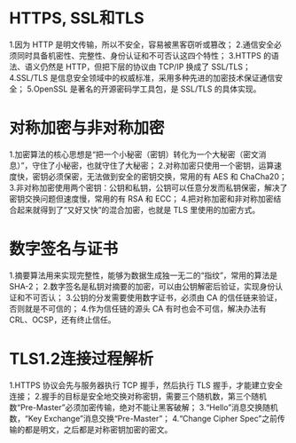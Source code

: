 # HTTPS, SSL和TLS
1.因为 HTTP 是明文传输，所以不安全，容易被黑客窃听或篡改；
2.通信安全必须同时具备机密性、完整性、身份认证和不可否认这四个特性；
3.HTTPS 的语法、语义仍然是 HTTP，但把下层的协议由 TCP/IP 换成了 SSL/TLS；
4.SSL/TLS 是信息安全领域中的权威标准，采用多种先进的加密技术保证通信安全；
5.OpenSSL 是著名的开源密码学工具包，是 SSL/TLS 的具体实现。  

# 对称加密与非对称加密
1.加密算法的核心思想是“把一个小秘密（密钥）转化为一个大秘密（密文消息）”，守住了小秘密，也就守住了大秘密；
2.对称加密只使用一个密钥，运算速度快，密钥必须保密，无法做到安全的密钥交换，常用的有 AES 和 ChaCha20；
3.非对称加密使用两个密钥：公钥和私钥，公钥可以任意分发而私钥保密，解决了密钥交换问题但速度慢，常用的有 RSA 和 ECC；
4.把对称加密和非对称加密结合起来就得到了“又好又快”的混合加密，也就是 TLS 里使用的加密方式。

# 数字签名与证书
1.摘要算法用来实现完整性，能够为数据生成独一无二的“指纹”，常用的算法是 SHA-2；
2.数字签名是私钥对摘要的加密，可以由公钥解密后验证，实现身份认证和不可否认；
3.公钥的分发需要使用数字证书，必须由 CA 的信任链来验证，否则就是不可信的；
4.作为信任链的源头 CA 有时也会不可信，解决办法有 CRL、OCSP，还有终止信任。

# TLS1.2连接过程解析
1.HTTPS 协议会先与服务器执行 TCP 握手，然后执行 TLS 握手，才能建立安全连接；
2.握手的目标是安全地交换对称密钥，需要三个随机数，第三个随机数“Pre-Master”必须加密传输，绝对不能让黑客破解；
3.“Hello”消息交换随机数，“Key Exchange”消息交换“Pre-Master”；
4.“Change Cipher Spec”之前传输的都是明文，之后都是对称密钥加密的密文。
